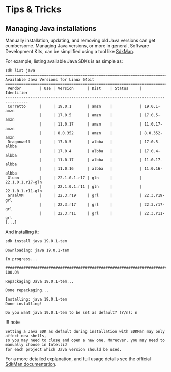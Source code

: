# Tips & Tricks


## Managing Java installations

Manually installation, updating, and removing old Java versions can get cumbersome. Managing Java versions, 
or more in general, Software Development Kits, can be simplified using a tool like [SdkMan](https://sdkman.io/install).

For example, listing available Java SDKs is as simple as:
```
sdk list java
================================================================================
Available Java Versions for Linux 64bit
================================================================================
 Vendor        | Use | Version      | Dist    | Status     | Identifier
--------------------------------------------------------------------------------
 Corretto      |     | 19.0.1       | amzn    |            | 19.0.1-amzn
               |     | 17.0.5       | amzn    |            | 17.0.5-amzn
               |     | 11.0.17      | amzn    |            | 11.0.17-amzn
               |     | 8.0.352      | amzn    |            | 8.0.352-amzn
 Dragonwell    |     | 17.0.5       | albba   |            | 17.0.5-albba
               |     | 17.0.4       | albba   |            | 17.0.4-albba
               |     | 11.0.17      | albba   |            | 11.0.17-albba
               |     | 11.0.16      | albba   |            | 11.0.16-albba
 Gluon         |     | 22.1.0.1.r17 | gln     |            | 22.1.0.1.r17-gln
               |     | 22.1.0.1.r11 | gln     |            | 22.1.0.1.r11-gln
 GraalVM       |     | 22.3.r19     | grl     |            | 22.3.r19-grl
               |     | 22.3.r17     | grl     |            | 22.3.r17-grl
               |     | 22.3.r11     | grl     |            | 22.3.r11-grl
[...]
```

And installing it:
```
sdk install java 19.0.1-tem

Downloading: java 19.0.1-tem

In progress...

################################################################################################################################################################################################################################# 100.0%

Repackaging Java 19.0.1-tem...

Done repackaging...

Installing: java 19.0.1-tem
Done installing!

Do you want java 19.0.1-tem to be set as default? (Y/n): n
```

!!! note

    Setting a Java SDK as default during installation with SDKMan may only affect new shells, 
    so you may need to close and open a new one. Moreover, you may need to manually choose in IntelliJ
    for each project which Java version should be used.


For a more detailed explanation, and full usage details see the official [SdkMan documentation](https://sdkman.io/usage). 